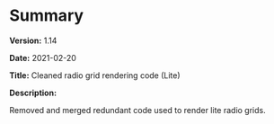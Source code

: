 # Summary

**Version:** 1.14

**Date:** 2021-02-20

**Title:** Cleaned radio grid rendering code (Lite)

**Description:**

Removed and merged redundant code used to render
lite radio grids.
